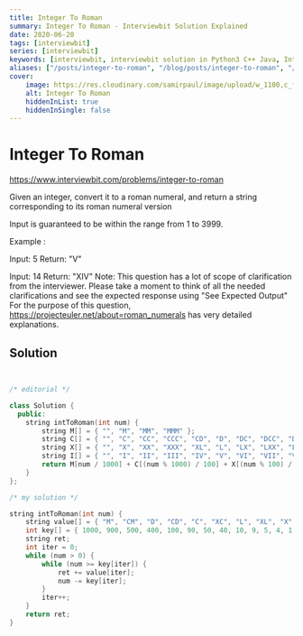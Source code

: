 ```yaml
---
title: Integer To Roman
summary: Integer To Roman - Interviewbit Solution Explained
date: 2020-06-20
tags: [interviewbit]
series: [interviewbit]
keywords: [interviewbit, interviewbit solution in Python3 C++ Java, Integer To Roman solution]
aliases: ["/posts/integer-to-roman", "/blog/posts/integer-to-roman", "/integer-to-roman"]
cover:
    image: https://res.cloudinary.com/samirpaul/image/upload/w_1100,c_fit,co_rgb:FFFFFF,l_text:Arial_70_bold:Integer To Roman - Solution Explained/problem-solving.webp
    alt: Integer To Roman
    hiddenInList: true
    hiddenInSingle: false
---
```


# Integer To Roman

https://www.interviewbit.com/problems/integer-to-roman


Given an integer, convert it to a roman numeral, and return a string corresponding to its roman numeral version

Input is guaranteed to be within the range from 1 to 3999.

Example :

Input: 5
Return: "V"

Input: 14
Return: "XIV"
 Note: This question has a lot of scope of clarification from the interviewer. Please take a moment to think of all the needed clarifications and see the expected response using "See Expected Output" For the purpose of this question, https://projecteuler.net/about=roman_numerals has very detailed explanations. 

## Solution

```cpp


/* editorial */

class Solution {
  public:
    string intToRoman(int num) {
        string M[] = { "", "M", "MM", "MMM" };
        string C[] = { "", "C", "CC", "CCC", "CD", "D", "DC", "DCC", "DCCC", "CM" };
        string X[] = { "", "X", "XX", "XXX", "XL", "L", "LX", "LXX", "LXXX", "XC" };
        string I[] = { "", "I", "II", "III", "IV", "V", "VI", "VII", "VIII", "IX" };
        return M[num / 1000] + C[(num % 1000) / 100] + X[(num % 100) / 10] + I[num % 10];
    }
};

/* my solution */

string intToRoman(int num) {
    string value[] = { "M", "CM", "D", "CD", "C", "XC", "L", "XL", "X", "IX", "V", "IV", "I" };
    int key[] = { 1000, 900, 500, 400, 100, 90, 50, 40, 10, 9, 5, 4, 1 };
    string ret;
    int iter = 0;
    while (num > 0) {
        while (num >= key[iter]) {
            ret += value[iter];
            num -= key[iter];
        }
        iter++;
    }
    return ret;
}
```